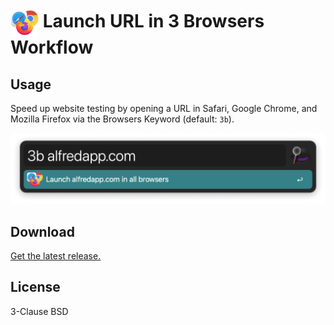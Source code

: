 # <img src='Workflow/icon.png' width='45' align='center' alt='icon'> Launch URL in 3 Browsers Workflow

## Usage

Speed up website testing by opening a URL in Safari, Google Chrome, and Mozilla Firefox via the Browsers Keyword (default: `3b`).

![Open alfredapp.com in three browsers](images/keyword.png)

## Download

[Get the latest release.](https://github.com/alfredapp/launch-url-in-3-browsers-workflow/releases/latest/download/Launch.URL.in.3.Browsers.alfredworkflow)

## License

3-Clause BSD
